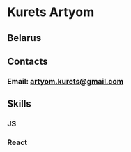 # Kurets Artyom
## Belarus

## Contacts
### Email: artyom.kurets@gmail.com

## Skills
### JS
### React
